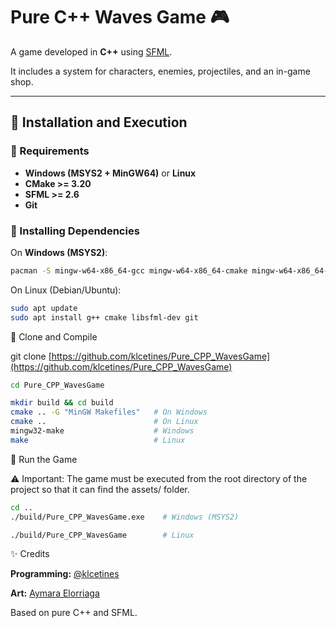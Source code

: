 # Pure C++ Waves Game 🎮

A game developed in **C++** using [SFML](https://www.sfml-dev.org/).

It includes a system for characters, enemies, projectiles, and an in-game shop.

---

## 🚀 Installation and Execution

### 🔹 Requirements
- **Windows (MSYS2 + MinGW64)** or **Linux**
- **CMake >= 3.20**
- **SFML >= 2.6**
- **Git**

### 🔹 Installing Dependencies

On **Windows (MSYS2)**:
```bash
pacman -S mingw-w64-x86_64-gcc mingw-w64-x86_64-cmake mingw-w64-x86_64-sfml git
```
On Linux (Debian/Ubuntu):
```bash
sudo apt update
sudo apt install g++ cmake libsfml-dev git
```
🔹 Clone and Compile

git clone [https://github.com/klcetines/Pure_CPP_WavesGame](https://github.com/klcetines/Pure_CPP_WavesGame)
```bash
cd Pure_CPP_WavesGame

mkdir build && cd build
cmake .. -G "MinGW Makefiles"   # On Windows
cmake ..                        # On Linux
mingw32-make                    # Windows
make                            # Linux
```

🔹 Run the Game

⚠️ Important: The game must be executed from the root directory of the project so that it can find the assets/ folder.


```bash
cd ..
./build/Pure_CPP_WavesGame.exe    # Windows (MSYS2)
```
```bash
./build/Pure_CPP_WavesGame        # Linux
```

✨ Credits

**Programming:** [@klcetines](https://www.linkedin.com/in/bernatvafo/)

**Art:** [Aymara Elorriaga](https://www.linkedin.com/in/aymara-elorriaga-criee-9b29022aa/)

Based on pure C++ and SFML.